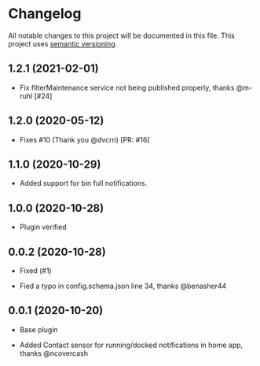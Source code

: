 # Changelog

All notable changes to this project will be documented in this file. This project uses [semantic versioning](https://semver.org/).

## 1.2.1 (2021-02-01)
* Fix filterMaintenance service not being published properly, thanks @m-ruhl [#24]

## 1.2.0 (2020-05-12)
* Fixes #10 (Thank you @dvcrn) [PR: #16]

## 1.1.0 (2020-10-29)
* Added support for bin full notifications. 

## 1.0.0 (2020-10-28)
* Plugin verified

## 0.0.2 (2020-10-28)
* Fixed (#1)

* Fied a typo in config.schema.json line 34, thanks @benasher44


## 0.0.1 (2020-10-20)
* Base plugin

* Added Contact sensor for running/docked notifications in home app, thanks @ncovercash 

